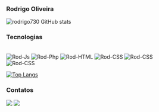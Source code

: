 ### Rodrigo Oliveira  

![rodrigo730 GitHub stats](https://github-readme-stats.vercel.app/api?username=rodrigo730&show_icons=true&theme=gotham)  


### Tecnologias 

<div style="display: inline_block"><br>
  <img align="center" alt="Rod-Js" src="https://img.shields.io/badge/JavaScript-F7DF1E?style=for-the-badge&logo=javascript&logoColor=black">
  <img align="center" alt="Rod-Php" src="https://img.shields.io/badge/PHP-777BB4?style=for-the-badge&logo=php&logoColor=white">
  <img align="center" alt="Rod-HTML"  src="https://img.shields.io/badge/HTML5-E34F26?style=for-the-badge&logo=html5&logoColor=white">
  <img align="center" alt="Rod-CSS"  src="https://img.shields.io/badge/CSS3-1572B6?style=for-the-badge&logo=css3&logoColor=white">
  <img align="center" alt="Rod-CSS"  src="https://img.shields.io/badge/Java-ED8B00?style=for-the-badge&logo=openjdk&logoColor=white">
</div>
 <img align="center" alt="Rod-CSS"  src="https://img.shields.io/badge/C-00599C?style=for-the-badge&logo=c&logoColor=white">
</div>

[![Top Langs](https://github-readme-stats.vercel.app/api/top-langs/?username=rodrigo730)](https://github.com/rodrigo730/github-readme-stats)
 ### Contatos

<div> 
  <a href = "ro783073mailto:@gmail.com"><img src="https://img.shields.io/badge/-Gmail-%23333?style=for-the-badge&logo=gmail&logoColor=white" target="_blank"></a>
  <a href="https://www.linkedin.com/in/rodrigooliveira2502/" target="_blank"><img src="https://img.shields.io/badge/-LinkedIn-%230077B5?style=for-the-badge&logo=linkedin&logoColor=white" target="_blank"></a> 
 

</div>
